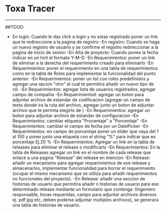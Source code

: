 # Toxa Tracer
---

##TOOD:

- En login: Cuando le das click a login y no estas registrado poner un link que te redireccione a la pagina de registro
-En registro: Cuando se haga un nuevo registro de usuario y se confirme el registro redireccionar a la pagina de inicio de sesión
-En Alta de proyecto: Cuando pones la fecha indicar en un hint el formato Y-M-D
-En Requerimientos: poner un link de eliminar a la derecha del requerimiento creado para eliminarlo
-En Requerimientos: poner el requerimiento en una tabla de requerimientos como en la tabla de Roles para implementar la funcionalidad del punto anterior.
-En Requerimientos: poner un list con roles predefinidos y agregar una opcion "otro" el cual te permitira añadir un nuevo tipo de rol.
-En Requerimientos: agregar lista de usuarios registrados, agregar campo de compañia
-En Requerimientod: agregar un boton para adjuntar archivo de estandar de codificacion (agregar un campo de texto donde ira la ruta del archivo, agregar junto un boton de adjuntar archivo que te permita elegirlo de )
-En Requerimientos: agregar un boton para adjuntar archivo de estandar de configuracion
-En Requerimientos: cambiar etiqueta "Procentaje" a "Porcentaje"
-En Requerimientos: cambiar el campo de fecha por un DatePicker
-En Requerimientos: en campo de porcentaje poner un slider que vaya del 1 al 100 y poner junto una etiqueta con el string "%" para indicar que es porcentaje Ej.20 %
-En Requerimientos: Agregar un link en la tabla de releases para eliminar el release  o modificarlo
-En Requerimientos: En la tabla de Releases agregar un link en el nombre de cada release que enlace a una pagina "Release" del release en mencion
-En Release: añadir un mecanismo para agregar requerimientos de ese release y almacenarlos, implementar funcionalidad para borrar el requerimiento (ocupar el mismo mecanismo que se utiliza para añadir requerimientos no funcionales del proyecto).
-En Release: añadir una seccion de historias de usuario que permitira añadir n historias de usuario para ese determinado release mediante un formulario que contenga: (Ingeniero responsable, horas requeridas, campo para adjuntar archivos diversos ej. pdf jpg etc, deben poderse adjuntar multiples archivos), se generara una tabla de historias de usuario.
